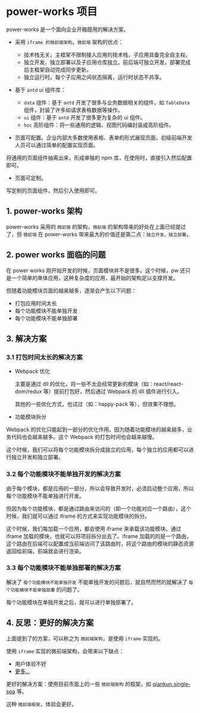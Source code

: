 # power-works 项目

power-works 是一个面向企业开箱既用的解决方案。

- 采用 `iframe 的微前端架构`。`微前端` 架构的优点：

  - 技术栈无关。主框架不限制接入应用的技术栈，子应用具备完全自主权。
  - 独立开发、独立部署以及子应用仓库独立。前后端可独立开发，部署完成后主框架自动完成同步更新。
  - 独立运行时。每个子应用之间状态隔离，运行时状态不共享。

- 基于 `antd` ui 组件库：

  - `data` 组件：基于 `antd` 开发了很多与业务数据相关的组件，如 `TableData` 组件，封装了许多如请求表格数据等操作。
  - `ui` 组件：基于 `antd` 开发了很多更为复杂的 ui 组件。
  - `hoc` 高阶组件：将一些通用的逻辑、视图代码编封装成高阶组件。

- 页面可配置。企业内部大多数使用表格、表单的形式展现页面，初级前端开发人员可以通过简单的配置实现页面。

将通用的页面组件抽离出来，形成单独的 npm 库，在使用时，直接引入然后配置即可。

- 页面可定制。

写定制的页面组件，然后引入使用即可。

## 1. power-works 架构

power-works 采用的 `微前端` 的架构，`微前端` 的架构带来的好处在上面已经提过了，但 `微前端` 在 power-works 带来最大的价值还是第二点：`独立开发、独立部署`。

## 2. power works 面临的问题

在 power works 刚开始开发的时候，页面模块并不是很多。这个时候，pw 还只是一个简单的单体应用，这种复杂度的应用，最开始的架构足以支撑开发。

但随着功能模块页面的越来越多，逐渐会产生以下问题：

- 打包应用时间太长
- 每个功能模块不能单独开发
- 每个功能模块不能单独部署

## 3. 解决方案

### 3.1 打包时间太长的解决方案

- Webpack 优化

  主要是通过 dll 的优化，将一些不太会经常更新的模块（如：react/react-dom/redux 等）提前打包好，然后通过 Webpack 的 dll 插件进行引入。

  其他的一些优化方式，也试过（如：happy-pack 等），但效果不理想。

- 功能模块拆分

Webpack 的优化只能起到一部分的优化作用。因为随着功能模块的越来越多，业务代码也会越来越多。这个 Webpack 的打包时间也会越来越慢。

这个时候，我们可以将每个功能模块拆分成独立的应用，每个独立的应用都可以进行独立开发和独立部署。

### 3.2 每个功能模块不能单独开发的解决方案

由于每个模块，都是应用的一部分，所以会导致开发时，必须启动整个应用，所以每个功能模块不能单独进行开发。

但因为每个功能模块，都是通过路由来访问的（即一个功能对应一个路由），这个时候，我们就可以通过 iframe 的方式来实现功能模块的拆分。

这个时候，我们每加载一个应用，都会使用 iframe 来承载该功能模块。通过 iframe 加载的模块，也就可以将项目拆分出去了。iframe 加载的的是一个路由，这个路由在后端可以配置成当前端访问了该路由时，将这个路由的模块的静态资源返回给前端，前端就会进行渲染。

### 3.3 每个功能模块不能单独部署的解决方案

解决了 `每个功能模块不能单独开发` 不能单独开发的问题后，就自然而然的就解决了 `每个功能模块不能单独部署` 的问题了。

每个功能模块在单独开发之后，就可以进行单独部署了。

## 4. 反思：更好的解决方案

上面提到了的方案，可以称之为 `微前端架构`，是使用 `iframe` 实现的。

使用 `iframe` 实现的微前端架构，会带来以下缺点：

- 用户体验不好
- [更多...](https://www.yuque.com/kuitos/gky7yw/gesexv)

更好的解决方案：使用目前市面上的一些 `微前端架构` 的框架，如 [qiankun](https://qiankun.umijs.org/zh/guide),[single-spa](https://github.com/CanopyTax/single-spa) 等。

这种 `微前端框架`，体验会更好。
